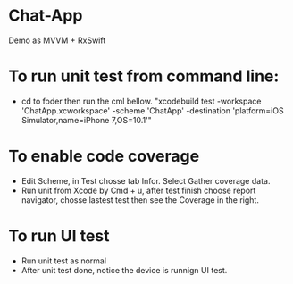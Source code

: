 # Chat-App
Demo as MVVM + RxSwift

# To run unit test from command line:
+ cd to foder then run the cml bellow.
"xcodebuild test -workspace 'ChatApp.xcworkspace' -scheme 'ChatApp' -destination 'platform=iOS Simulator,name=iPhone 7,OS=10.1'"

# To enable code coverage
+ Edit Scheme, in Test chosse tab Infor. Select Gather coverage data.
+ Run unit from Xcode by Cmd + u, after test finish choose report navigator, chosse lastest test then see the Coverage in the right.

# To run UI test

+ Run unit test as normal
+ After unit test done, notice the device is runnign UI test.
